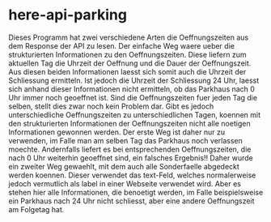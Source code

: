 # here-api-parking
Dieses Programm hat zwei verschiedene Arten die Oeffnungszeiten aus dem Response der API zu lesen.
    Der einfache Weg waere ueber die strukturierten Informationen zu den Oeffnungszeiten.
        Diese liefern zum aktuellen Tag die Uhrzeit der Oeffnung und die Dauer der Oeffnungszeit.
        Aus diesen beiden Informationen laesst sich somit auch die Uhrzeit der Schliessung ermitteln.
        Ist jedoch die Uhrzeit der Schliessung 24 Uhr, laesst sich anhand dieser Informationen nicht ermitteln,
        ob das Parkhaus nach 0 Uhr immer noch geoeffnet ist. Sind die Oeffnungszeiten fuer jeden Tag die selben,
        stellt dies zwar noch kein Problem dar. Gibt es jedoch unterschiedliche Oeffnungszeiten zu unterschiedlichen
        Tagen, koennen mit den strukturierten Informationen der Oeffnungszeiten nicht alle noetigen Informationen
        gewonnen werden. Der erste Weg ist daher nur zu verwenden, im Falle man am selben Tag das Parkhaus noch
        verlassen moechte. Andernfalls liefert es bei entsprechenden Oeffnungszeiten, die nach  0 Uhr weiterhin
        geoeffnet sind, ein falsches Ergebnis!!
    Daher wurde ein zweiter Weg gewaehlt, mit dem auch alle Sonderfaelle abgedeckt werden koennen. Dieser verwendet
    das text-Feld, welches normalerweise jedoch vermutlich als label in einer Webseite verwendet wird. Aber es
    stehen hier alle Informationen, die benoetigt werden, im Falle beispielsweise ein Parkhaus nach 24 Uhr nicht
    schliesst, aber eine andere Oeffnungszeit am Folgetag hat.

